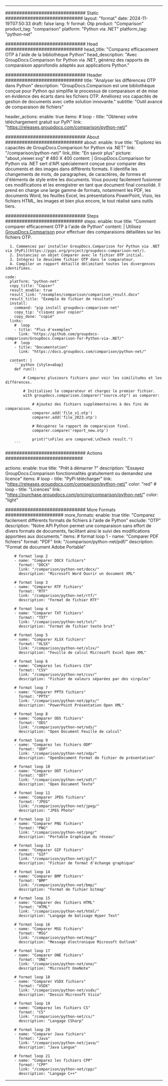 
---
############################# Static ############################
layout: "format"
date:  2024-11-19T07:50:33
draft: false
lang: fr
format: Otp
product: "Comparison"
product_tag: "comparison"
platform: "Python via .NET"
platform_tag: "python-net"

############################# Head ############################
head_title: "Comparez efficacement OTP à l'aide de la bibliothèque Python"
head_description: "Avec GroupDocs.Comparison for Python via .NET, générez des rapports de comparaison approfondis adaptés aux applications Python."

############################# Header ############################
title: "Analyser les différences OTP dans Python" 
description: "GroupDocs.Comparison est une bibliothèque conçue pour Python qui simplifie le processus de comparaison et de mise en évidence des écarts dans les fichiers OTP. Améliorez vos capacités de gestion de documents avec cette solution innovante."
subtitle: "Outil avancé de comparaison de fichiers" 

header_actions:
  enable: true
  items:
    #  loop
    - title: "Obtenez votre téléchargement gratuit sur PyPi"
      link: "https://releases.groupdocs.com/comparison/python-net/"
      
############################# About ############################
about:
    enable: true
    title: "Explorez les capacités de GroupDocs.Comparison for Python via .NET"
    link: "/comparison/python-net/"
    link_title: "En savoir plus"
    picture: "about_viewer.svg" # 480 X 400
    content: |
       GroupDocs.Comparison for Python via .NET sert d'API spécialement conçue pour comparer des documents et des images dans différents formats. Il identifie les changements de mots, de paragraphes, de caractères, de formes et d'éléments de style entre les documents. Vous pouvez facilement fusionner ces modifications et les enregistrer en tant que document final consolidé. Il prend en charge une large gamme de formats, notamment les PDF, les documents Word, les feuilles Excel, les présentations PowerPoint, Visio, les fichiers HTML, les images et bien plus encore, le tout réalisé sans outils tiers.

############################# Steps ############################
steps:
    enable: true
    title: "Comment comparer efficacement OTP à l'aide de Python"
    content: |
      Utilisez [GroupDocs.Comparison](https://products.groupdocs.com/comparison/python-net/) pour effectuer des comparaisons détaillées sur les fichiers OTP.
      
      1. Commencez par installer GroupDocs.Comparison for Python via .NET via [PyPi](https://pypi.org/project/groupdocs-comparison-net/).
      2. Instanciez un objet Comparer avec le fichier OTP initial.
      3. Intégrez le deuxième fichier OTP dans le comparateur.
      4. Compiler un rapport détaillé délimitant toutes les divergences identifiées.
   
    code:
      platform: "python-net"
      copy_title: "Copier"
      result_enable: true
      result_link: "/examples/comparison/comparison_result.docx"
      result_title: "Exemple de fichier de résultats"
      install:
        command: "pip install groupdocs-comparison-net"
        copy_tip: "cliquez pour copier"
        copy_done: "copié"
      links:
        #  loop
        - title: "Plus d'exemples"
          link: "https://github.com/groupdocs-comparison/GroupDocs.Comparison-for-Python-via-.NET/"
        #  loop
        - title: "Documentation"
          link: "https://docs.groupdocs.com/comparison/python-net/"
          
      content: |
        ```python {style=abap}
        def run():

            # Comparez plusieurs fichiers pour voir les similitudes et les différences.

            # Initialisez le comparateur et chargez le premier fichier.
            with groupdocs.comparison.Comparer("source.otp") as comparer:

                # Ajoutez des fichiers supplémentaires à des fins de comparaison.
                comparer.add('file_v1.otp')
                comparer.add('file_2023.otp')

                # Récupérez le rapport de comparaison final.
                comparer.compare('report_new.otp')

                print("\nFiles are compared.\nCheck result.")
        ```            

############################# Actions ############################

actions:
  enable: true
  title: "Prêt à démarrer ?"
  description: "Essayez GroupDocs.Comparison fonctionnalités gratuitement ou demandez une licence"
  items:
    #  loop
    - title: "PyPi télécharger"
      link: "https://releases.groupdocs.com/comparison/python-net/"
      color: "red"
        #  loop
    - title: "Licences"
      link: "https://purchase.groupdocs.com/pricing/comparison/python-net/"
      color: "light"


############################# More Formats #####################
more_formats:
    enable: true
    title: "Comparez facilement différents formats de fichiers à l'aide de Python"
    exclude: "OTP"
    description: "Notre API Python permet une comparaison sans effort de divers formats de documents, facilitant ainsi le suivi des modifications apportées aux documents."
    items: 
        # format loop 1
        - name: "Comparer PDF fichiers"
          format: "PDF"
          link: "/comparison/python-net/pdf/"
          description: "Format de document Adobe Portable"

        # format loop 2
        - name: "Comparer DOCX fichiers"
          format: "DOCX"
          link: "/comparison/python-net/docx/"
          description: "Microsoft Word Ouvrir un document XML"

        # format loop 3
        - name: "Comparer RTF fichiers"
          format: "RTF"
          link: "/comparison/python-net/rtf/"
          description: "Format de fichier RTF"

        # format loop 4
        - name: "Comparer TXT fichiers"
          format: "TXT"
          link: "/comparison/python-net/txt/"
          description: "Format de fichier texte brut"

        # format loop 5
        - name: "Comparer XLSX fichiers"
          format: "XLSX"
          link: "/comparison/python-net/xlsx/"
          description: "Feuille de calcul Microsoft Excel Open XML"

        # format loop 6
        - name: "Comparez les fichiers CSV"
          format: "CSV"
          link: "/comparison/python-net/csv/"
          description: "Fichier de valeurs séparées par des virgules"

        # format loop 7
        - name: "Comparer PPTX fichiers"
          format: "PPTX"
          link: "/comparison/python-net/pptx/"
          description: "PowerPoint Présentation Open XML"

        # format loop 8
        - name: "Comparer ODS fichiers"
          format: "ODS"
          link: "/comparison/python-net/ods/"
          description: "Open Document Feuille de calcul"

        # format loop 9
        - name: "Comparez les fichiers ODP"
          format: "ODP"
          link: "/comparison/python-net/odp/"
          description: "OpenDocument Format de fichier de présentation"

        # format loop 10
        - name: "Comparer ODT fichiers"
          format: "ODT"
          link: "/comparison/python-net/odt/"
          description: "Open Document Texte"

        # format loop 11
        - name: "Comparer JPEG fichiers"
          format: "JPEG"
          link: "/comparison/python-net/jpeg/"
          description: "JPEG Photo"

        # format loop 12
        - name: "Comparer PNG fichiers"
          format: "PNG"
          link: "/comparison/python-net/png/"
          description: "Portable Graphique du réseau"

        # format loop 13
        - name: "Comparer GIF fichiers"
          format: "GIF"
          link: "/comparison/python-net/gif/"
          description: "Fichier de format d'échange graphique"

        # format loop 14
        - name: "Comparer BMP fichiers"
          format: "BMP"
          link: "/comparison/python-net/bmp/"
          description: "Format de fichier bitmap"

        # format loop 15
        - name: "Comparer des fichiers HTML"
          format: "HTML"
          link: "/comparison/python-net/html/"
          description: "Langage de balisage Hyper Text"

        # format loop 16
        - name: "Comparer MSG fichiers"
          format: "MSG"
          link: "/comparison/python-net/msg/"
          description: "Message électronique Microsoft Outlook"

        # format loop 17
        - name: "Comparer ONE fichiers"
          format: "ONE"
          link: "/comparison/python-net/one/"
          description: "Microsoft OneNote"

        # format loop 18
        - name: "Comparer VSDX fichiers"
          format: "VSDX"
          link: "/comparison/python-net/vsdx/"
          description: "Dessin Microsoft Visio"

        # format loop 19
        - name: "Comparez les fichiers CS"
          format: "CS"
          link: "/comparison/python-net/cs/"
          description: "Langage CSharp"

        # format loop 20
        - name: "Comparer Java fichiers"
          format: "Java"
          link: "/comparison/python-net/java/"
          description: "Java Langue"
          
        # format loop 21
        - name: "Comparez les fichiers CPP"
          format: "CPP"
          link: "/comparison/python-net/cpp/"
          description: "Langage C++"
---